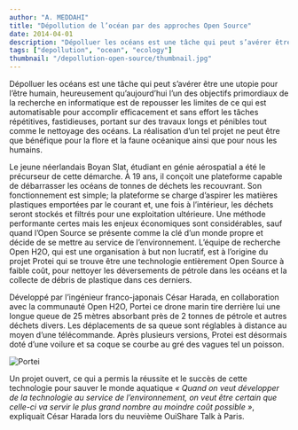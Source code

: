 ```yaml
---
author: "A. MEDDAHI"
title: "Dépollution de l’océan par des approches Open Source"
date: 2014-04-01
description: "Dépolluer les océans est une tâche qui peut s’avérer être une utopie pour l’être humain, heureusement qu’aujourd’hui l’un des objectifs primordiaux de la recherche en informatique est de repousser les limites de ce qui est automatisable pour accomplir efficacement et sans effort."
tags: ["depollution", "ocean", "ecology"]
thumbnail: "/depollution-open-source/thumbnail.jpg"
---
```


Dépolluer les océans est une tâche qui peut s’avérer être une utopie pour l’être humain, heureusement qu’aujourd’hui l’un des objectifs primordiaux de la recherche en informatique est de repousser les limites de ce qui est automatisable pour accomplir efficacement et sans effort les tâches répétitives, fastidieuses, portant sur des travaux longs et pénibles tout comme le nettoyage des océans. La réalisation d’un tel projet ne peut être que bénéfique pour la flore et la faune océanique ainsi que pour nous les humains.

Le jeune néerlandais Boyan Slat, étudiant en génie aérospatial a été le précurseur de cette démarche. À 19 ans, il conçoit une plateforme capable de débarrasser les océans de tonnes de déchets les recouvrant. Son fonctionnement est simple; la plateforme se charge d’aspirer les matières plastiques emportées par le courant et, une fois à l’intérieur, les déchets seront stockés et filtrés pour une exploitation ultérieure. Une méthode performante certes mais les enjeux économiques sont considérables, sauf quand l’Open Source se présente comme la clé d’un monde propre et décide de se mettre au service de l’environnement. L’équipe de recherche Open H2O, qui est une organisation à but non lucratif, est à l’origine du projet Protei qui se trouve être une technologie entièrement Open Source à faible coût, pour nettoyer les déversements de pétrole dans les océans et la collecte de débris de plastique dans ces derniers.

Développé par l’ingénieur franco-japonais César Harada, en collaboration avec la communauté Open H2O, Portei ce drone marin tire derrière lui une longue queue de 25 mètres absorbant près de 2 tonnes de pétrole et autres déchets divers. Les déplacements de sa queue sont réglables à distance au moyen d’une télécommande. Après plusieurs versions, Protei est désormais doté d’une voilure et sa coque se courbe au gré des vagues tel un poisson.

![Portei](/depollution-open-source/drone_protei.jpg)

Un projet ouvert, ce qui a permis la réussite et le succès de cette technologie pour sauver le monde aquatique _« Quand on veut développer de la technologie au service de l’environnement, on veut être certain que celle-ci va servir le plus grand nombre au moindre coût possible »_, expliquait César Harada lors du neuvième OuiShare Talk à Paris.
